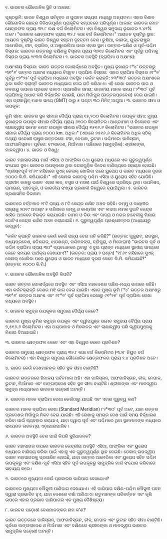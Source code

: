 ୧. ଭାରତର ଭୌଗୋଳିକ ସ୍ଥିତି ଓ ଆକାର:

ପୃଷ୍ଠଭୂମି: ଭାରତ ବିଶ୍ୱର ସର୍ବବୃହତ ଓ ପୁରାତନ ସଭ୍ୟତା ମଧ୍ୟରୁ ଅନ୍ୟତମ। ଏହାର ବିଶାଳ ଭୌଗୋଳିକ କ୍ଷେତ୍ର ବିବିଧତାପୂର୍ଣ୍ଣ ପ୍ରାକୃତିକ ସମ୍ପଦରେ ପରିପୂର୍ଣ୍ଣ।
ଆକାର: ଭାରତର ମୋଟ କ୍ଷେତ୍ରଫଳ ପ୍ରାୟ ୩୨.୮ ଲକ୍ଷ ବର୍ଗ କିଲୋମିଟର। ଏହା ବିଶ୍ୱର ସମୁଦାୟ ଭୂଭାଗର ୨.୪୨% ଅଟେ। "ଭାରତର କ୍ଷେତ୍ରଫଳ ପ୍ରାୟ ୩୨.୮ ଲକ୍ଷ ବର୍ଗ କିଲୋମିଟର।"
ଆୟତନ ଦୃଷ୍ଟିରୁ ସ୍ଥାନ: ଆୟତନ ଦୃଷ୍ଟିରୁ ଭାରତ ବିଶ୍ୱର ସପ୍ତମ ବୃହତ୍ତମ ଦେଶ। ରୁଷିଆ, କାନାଡା, ଯୁକ୍ତରାଷ୍ଟ୍ର ଆମେରିକା, ଚୀନ, ବ୍ରାଜିଲ, ଓ ଅଷ୍ଟ୍ରେଲିଆ ପରେ ଏହାର ସ୍ଥାନ।
ଉତ୍ତର-ଦକ୍ଷିଣ ଓ ପୂର୍ବ-ପଶ୍ଚିମ ବିସ୍ତାର: ଭାରତର ଉତ୍ତରରୁ ଦକ୍ଷିଣକୁ ବିସ୍ତାର ପ୍ରାୟ ୩୨୧୪ କିଲୋମିଟର ଏବଂ ପୂର୍ବରୁ ପଶ୍ଚିମକୁ ବିସ୍ତାର ପ୍ରାୟ ୨୯୩୩ କିଲୋମିଟର।
୨. ଭାରତର ଅବସ୍ଥିତି (ଦ୍ରାଘିମା ଓ ଅକ୍ଷାଂଶ):

ଅକ୍ଷାଂଶୀୟ ବିସ୍ତାର: ଭାରତ ଉତ୍ତର ଗୋଲାର୍ଦ୍ଧରେ ଅବସ୍ଥିତ। ମୁଖ୍ୟ ଭୂଖଣ୍ଡ ୮°୪′ ଉତ୍ତରରୁ ୩୭°୬′ ଉତ୍ତର ଅକ୍ଷାଂଶ ମଧ୍ୟରେ ବିସ୍ତୃତ।
ଦ୍ରାଘିମା ବିସ୍ତାର: ଏହାର ଦ୍ରାଘିମା ବିସ୍ତାର ୬୮°୭′ ପୂର୍ବରୁ ୯୭°୨୫′ ପୂର୍ବ ଦ୍ରାଘିମା ମଧ୍ୟରେ ଅବସ୍ଥିତ।
କର୍କଟ କ୍ରାନ୍ତି: ୨୩°୩୦′ ଉତ୍ତର ଅକ୍ଷାଂଶରେ ଥିବା କର୍କଟ କ୍ରାନ୍ତି ଭାରତର ମଧ୍ୟଭାଗ ଦେଇ ଗତି କରିଥାଏ। ଏହି ରେଖା ଭାରତର ପାଗ ଓ ଜଳବାୟୁ ଉପରେ ପ୍ରଭାବ ପକାଏ।
ପ୍ରାମାଣିକ ସମୟ: ଭାରତୀୟ ମାନକ ସମୟ ୮୨°୩୦′ ପୂର୍ବ ଦ୍ରାଘିମାକୁ ଆଧାର କରି ନିର୍ଦ୍ଧାରିତ ହୋଇଛି, ଯାହା ମିର୍ଜାପୁର (ଉତ୍ତରପ୍ରଦେଶ) ଦେଇ ଯାଇଛି। ଏହା ଗ୍ରୀନୱିଚ୍ ମାନକ ସମୟ (GMT) ଠାରୁ ୫ ଘଣ୍ଟା ୩୦ ମିନିଟ୍ ଆଗୁଆ।
୩. ଭାରତର ସୀମା ଓ ଉପକୂଳ:

ଭୂମି ସୀମା: ଭାରତର ସ୍ଥଳ ସୀମାର ଦୈର୍ଘ୍ୟ ପ୍ରାୟ ୧୫,୨୦୦ କିଲୋମିଟର।
ଉପକୂଳ ସୀମା: ମୁଖ୍ୟ ଭୂଖଣ୍ଡର ଉପକୂଳ ସୀମାର ଦୈର୍ଘ୍ୟ ପ୍ରାୟ ୬୧୦୦ କିଲୋମିଟର। ଆଣ୍ଡାମାନ ଓ ନିକୋବର ଏବଂ ଲାକ୍ଷାଦ୍ୱୀପ ସମେତ ମୋଟ ଉପକୂଳ ସୀମାର ଦୈର୍ଘ୍ୟ ୭୫୧୬.୬ କିଲୋମିଟର। "ଭାରତର ଉପକୂଳ ସୀମାର ଦୈର୍ଘ୍ୟ ପ୍ରାୟ ୭୦୦୦ km. ଅଧିକ।" (ଏଠାରେ ୭୫୧୬.୬ କିଲୋମିଟର ଅଧିକ ସଠିକ୍ ତଥ୍ୟ)
ପଡୋଶୀ ରାଷ୍ଟ୍ର:ଉତ୍ତରରେ: ଚୀନ, ନେପାଳ, ଭୁଟାନ।
ପଶ୍ଚିମରେ: ପାକିସ୍ତାନ, ଆଫଗାନିସ୍ତାନ।
ପୂର୍ବରେ: ବାଂଲାଦେଶ, ମିଆଁମାର।
ଦକ୍ଷିଣରେ (ସାମୁଦ୍ରିକ): ଶ୍ରୀଲଙ୍କା, ମାଳଦ୍ୱୀପ।
୪. ଭାରତ ଓ ବିଶ୍ୱ:

ଭାରତ ମହାସାଗରୀୟ ମାର୍ଗ ଏସିଆ ଓ ଆଫ୍ରିକା ତଥା ୟୁରୋପ ମଧ୍ୟରେ ଏକ ଗୁରୁତ୍ୱପୂର୍ଣ୍ଣ ସଂଯୋଗ ସ୍ଥଳ।
ଭାରତର ଉପକୂଳରେ ଥିବା ବନ୍ଦରଗୁଡ଼ିକ ବିଦେଶ ବାଣିଜ୍ୟରେ ସହାୟକ ହୋଇଛି। "ଖ୍ରୀଷ୍ଟପୂର୍ବ ୧୮୬୯ ମସିହାରେ ସୁଏଜ୍ କେନାଲ୍ ଖୋଲିବା ପରେ ୟୁରୋପ ଓ ଭାରତ ମଧ୍ୟରେ ଦୂରତା ୭୦୦୦ କି.ମି. କମିଯାଇଛି।" ଏହି କେନାଲ ଭାରତକୁ ପଶ୍ଚିମ ଏସିଆ ଓ ୟୁରୋପ ସହିତ ଯୋଡିଛି।
ପ୍ରାଚୀନ କାଳରୁ ଭାରତ ଏହାର ଜ୍ଞାନ, ବସ୍ତ୍ର ଓ ମସଲା ପାଇଁ ବିଶ୍ୱରେ ପ୍ରସିଦ୍ଧ ଥିଲା। ଉପନିଷଦ, ରାମାୟଣ, ପଞ୍ଚତନ୍ତ୍ର, ଓ ଭାରତୀୟ ସଂଖ୍ୟା ପ୍ରଣାଳୀ ବିଶ୍ୱରେ ବ୍ୟାପିଥିଲା।
୫. ଭାରତର ପ୍ରଶାସନିକ ବିଭାଜନ:

ଭାରତରେ ବର୍ତ୍ତମାନ ୨୮ଟି ରାଜ୍ୟ ଓ ୮ଟି କେନ୍ଦ୍ର ଶାସିତ ଅଞ୍ଚଳ ରହିଛି।
ଜମ୍ମୁ ଓ କାଶ୍ମୀର ରାଜ୍ୟକୁ ୨୦୧୯ ଅଗଷ୍ଟ ୫ ତାରିଖରେ ଜମ୍ମୁ ଓ କାଶ୍ମୀର ଏବଂ ଲଦାଖ ନାମକ ଦୁଇଟି କେନ୍ଦ୍ର ଶାସିତ ଅଞ୍ଚଳରେ ବିଭକ୍ତ କରାଯାଇଛି।
ଡାମନ ଓ ଡିଉ ଏବଂ ଦାଦ୍ରା ଓ ନଗର ହାବେଳୀକୁ ମିଶାଇ ଗୋଟିଏ କେନ୍ଦ୍ର ଶାସିତ ଅଞ୍ଚଳ କରାଯାଇଛି।
୬. ଗୁରୁତ୍ୱପୂର୍ଣ୍ଣ ପ୍ରଶ୍ନୋତ୍ତର (ଅଧ୍ୟାୟରୁ ଉଦ୍ଧୃତ):

"କର୍କଟ କ୍ରାନ୍ତି ଭାରତର କେଉଁ କେଉଁ ରାଜ୍ୟ ଦେଇ ଗତି କରିଛି?" (ଉତ୍ତର: ଗୁଜୁରାଟ, ରାଜସ୍ଥାନ, ମଧ୍ୟପ୍ରଦେଶ, ଛତିଶଗଡ, ଝାଡଖଣ୍ଡ, ପଶ୍ଚିମବଙ୍ଗ, ତ୍ରିପୁରା, ଓ ମିଜୋରାମ)
"ଭାରତର ପୂର୍ବ ଓ ପଶ୍ଚିମ ଦ୍ରାଘିମା ପ୍ରାୟ ୩୦° ବ୍ୟବଧାନରେ ଥିବାରୁ ଏ ଦୁଇ ପ୍ରାନ୍ତ ମଧ୍ୟରେ ସ୍ଥାନୀୟ ସମୟରେ କେତେ ସମୟର ପାର୍ଥକ୍ୟ ଦେଖାଯାଏ?" (ଉତ୍ତର: ପ୍ରାୟ ୨ ଘଣ୍ଟା)
"୧୮୬୯ ମସିହାରେ ସୁଏଜ୍ କେନାଲ୍ ଖୋଲିବା ପରେ ୟୁରୋପ ଓ ଭାରତ ମଧ୍ୟରେ ଦୂରତା କେତେ କି.ମି. କମିଯାଇଛି?" (ଉତ୍ତର: ୭୦୦୦ କି.ମି.)

୧. ଭାରତର ଭୌଗୋଳିକ ଅବସ୍ଥିତି କିପରି?

ଭାରତ ଉତ୍ତର ଗୋଲାର୍ଦ୍ଧରେ ଅବସ୍ଥିତ ଏବଂ ଏସିଆ ମହାଦେଶର ଦକ୍ଷିଣ-ମଧ୍ୟ ଭାଗରେ ରହିଛି। ଏହା କର୍କଟକ୍ରାନ୍ତି ଦେଶର ମଝି ଭାଗ ଦେଇ ଯାଇଛି। ଏହାର ମୁଖ୍ୟ ଭୂମି ୮°୪' ଉତ୍ତର ଅକ୍ଷାଂଶରୁ ୩୭°୬' ଉତ୍ତର ଅକ୍ଷାଂଶ ଏବଂ ୬୮°୭' ପୂର୍ବ ଦ୍ରାଘିମା ରେଖାରୁ ୯୭°୨୫' ପୂର୍ବ ଦ୍ରାଘିମା ରେଖା ମଧ୍ୟରେ ଅବସ୍ଥିତ।

୨. ଭାରତର ସମୁଦ୍ର ଉପକୂଳର ସମୁଦାୟ ଦୈର୍ଘ୍ୟ କେତେ?

ଭାରତର ମୁଖ୍ୟ ଭୂମିର ସମୁଦ୍ର ଉପକୂଳ ଏବଂ ଦ୍ୱୀପପୁଞ୍ଜ ସମେତ ସମୁଦାୟ ଦୈର୍ଘ୍ୟ ପ୍ରାୟ ୭,୫୧୬.୬ କିଲୋମିଟର। ଏହା ଅଣ୍ଡାମାନ ଓ ନିକୋବର ଏବଂ ଲାକ୍ଷାଦ୍ୱୀପ ପରି ଦ୍ୱୀପପୁଞ୍ଜକୁ ମିଶାଇ ଦିଆଯାଇଛି।

୩. ଭାରତର କ୍ଷେତ୍ରଫଳ କେତେ ଏବଂ ଏହା ବିଶ୍ୱର କେତେ ପ୍ରତିଶତ?

ଭାରତର ସମୁଦାୟ କ୍ଷେତ୍ରଫଳ ପ୍ରାୟ ୩୨.୮ ଲକ୍ଷ ବର୍ଗ କିଲୋମିଟର (୩.୨୮ ନିୟୁତ ବର୍ଗ କିଲୋମିଟର)। ଏହା ବିଶ୍ୱର ସମୁଦାୟ ଭୌଗୋଳିକ କ୍ଷେତ୍ରଫଳର ପ୍ରାୟ ୨.୪ ପ୍ରତିଶତ ଅଟେ।

୪. ଭାରତ କେଉଁ ଦେଶମାନଙ୍କ ସହିତ ସ୍ଥଳ ସୀମା ବାଣ୍ଟିଛି?

ଭାରତର ଉତ୍ତରରେ ହିମାଳୟ ପର୍ବତମାଳା ଅଛି। ଏହା ପାକିସ୍ତାନ, ଆଫଗାନିସ୍ତାନ, ଚୀନ, ନେପାଳ, ଭୁଟାନ, ମିଆଁମାର ଏବଂ ବାଙ୍ଗଲାଦେଶ ସହିତ ସ୍ଥଳ ସୀମା ବାଣ୍ଟିଛି। ଶ୍ରୀଲଙ୍କା ଏବଂ ମାଳଦ୍ୱୀପ ସମୁଦ୍ର ମାଧ୍ୟମରେ ଭାରତର ପଡ଼ୋଶୀ ଅଟନ୍ତି।

୫. ଭାରତର ମାନକ ଦ୍ରାଘିମା ରେଖା କେଉଁଠାରୁ ଯାଇଛି ଏବଂ ଏହାର ଗୁରୁତ୍ୱ କଣ?

ଭାରତର ମାନକ ଦ୍ରାଘିମା ରେଖା (Standard Meridian) ୮୨°୩୦' ପୂର୍ବ ଅଟେ, ଯାହା ଉତ୍ତର ପ୍ରଦେଶର ମିର୍ଜାପୁର ନିକଟ ଦେଇ ଯାଇଛି। ଏହି ରେଖାକୁ ସମଗ୍ର ଦେଶ ପାଇଁ ସମୟ ନିର୍ଦ୍ଧାରଣ କରିବା ପାଇଁ ବ୍ୟବହାର କରାଯାଏ, ଯାହା ଦ୍ୱାରା ପୂର୍ବ ଏବଂ ପଶ୍ଚିମରେ ଥିବା ସ୍ଥାନମାନଙ୍କ ମଧ୍ୟରେ ସମୟଗତ ତାରତମ୍ୟ ଏଡ଼ାଯାଇପାରିବ।

୬. ଭାରତର ଅବସ୍ଥିତି ଦେଶ ପାଇଁ କିପରି ସୁବିଧାଜନକ?

ଭାରତ ମହାସାଗର ଉପରେ ଭାରତର କେନ୍ଦ୍ରୀୟ ଅବସ୍ଥିତି ଏସିଆ, ଆଫ୍ରିକା ଏବଂ ୟୁରୋପ ମଧ୍ୟରେ ବାଣିଜ୍ୟ କରିବା ପାଇଁ ଏହାକୁ ଏକ ଗୁରୁତ୍ୱପୂର୍ଣ୍ଣ ସ୍ଥାନ ଦେଇଛି। ଡେକାନ୍ ଉପଦ୍ୱୀପ ଭାରତ ମହାସାଗରକୁ ପ୍ରସାରିତ ହୋଇଛି, ଯାହା ଉତ୍ତର ଆମେରିକା ଏବଂ ୟୁରୋପ ସହିତ ପଶ୍ଚିମ ଉପକୂଳରୁ ଏବଂ ଦକ୍ଷିଣ-ପୂର୍ବ ଏସିଆ ସହିତ ପୂର୍ବ ଉପକୂଳରୁ ସାମୁଦ୍ରିକ ମାର୍ଗ ସଂଯୋଗ କରିବାରେ ସାହାଯ୍ୟ କରେ।

୭. ଭାରତରେ ମୁଖ୍ୟତଃ କେଉଁ ପ୍ରକାରର ପାଣିପାଗ ଦେଖାଯାଏ?

ଭାରତରେ ମୁଖ୍ୟତଃ ମୌସୁମୀ ପାଣିପାଗ ଦେଖାଯାଏ। ଏହି ପାଣିପାଗ ଦକ୍ଷିଣ-ପଶ୍ଚିମ ମୌସୁମୀ ପବନ ଦ୍ୱାରା ପ୍ରଭାବିତ ହୁଏ, ଯାହା ଦେଶରେ ବର୍ଷା ଆଣିଥାଏ। ଋତୁମାନଙ୍କ ପରିବର୍ତ୍ତନ ଏବଂ କୃଷି ଉପରେ ଏହାର ପ୍ରଭାବ ପାଣିପାଗର ଏକ ମୁଖ୍ୟ ବୈଶିଷ୍ଟ୍ୟ।

୮. ଭାରତର ପଡ଼ୋଶୀ ଦେଶମାନଙ୍କର ନାମ କ’ଣ?

ଭାରତ ଉତ୍ତରରେ ପାକିସ୍ତାନ, ଆଫଗାନିସ୍ତାନ, ଚୀନ, ନେପାଳ ଏବଂ ଭୁଟାନ ସହିତ ସୀମା ବାଣ୍ଟିଛି। ପୂର୍ବରେ ବାଙ୍ଗଲାଦେଶ ଓ ମିଆଁମାର ଏବଂ ଦକ୍ଷିଣରେ ଶ୍ରୀଲଙ୍କା ଓ ମାଳଦ୍ୱୀପ ଭାରତର ସାମୁଦ୍ରିକ ପଡ଼ୋଶୀ ଅଟନ୍ତି।
